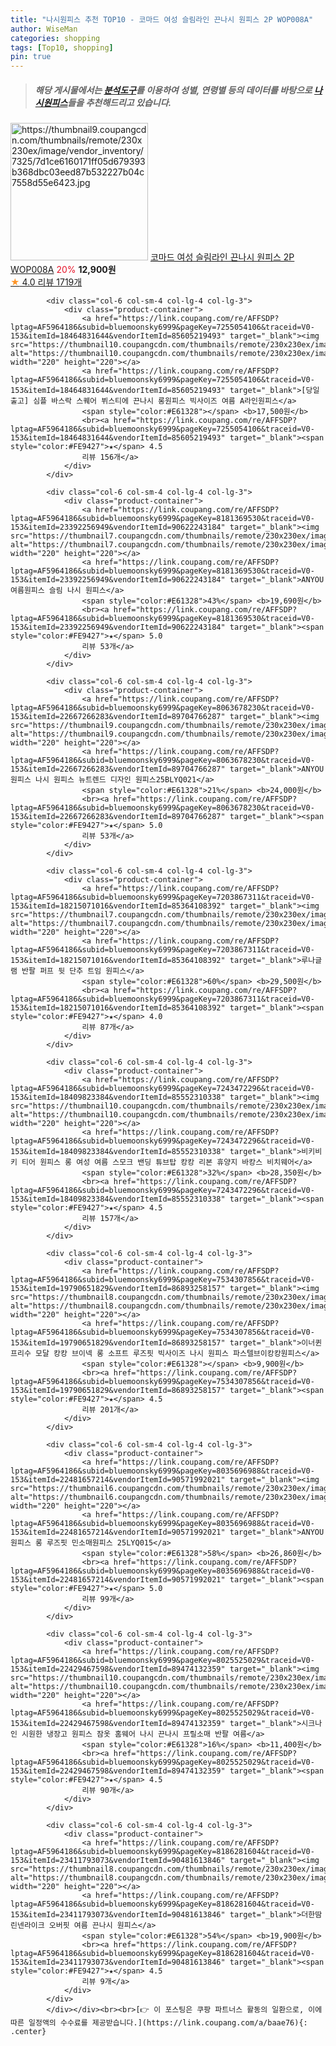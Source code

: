 ```yaml
---
title: "나시원피스 추천 TOP10 - 코마드 여성 슬림라인 끈나시 원피스 2P WOP008A"
author: WiseMan
categories: shopping
tags: [Top10, shopping]
pin: true
---
```


> ##### 해당 게시물에서는 [**분석도구**](https://itemscout.io/)를 이용하여 **성별**, **연령별** 등의 데이터를 바탕으로 [**나시원피스**](https://link.coupang.com/a/baae76)들을 추천해드리고 있습니다.
<div class="container"><div class="row">
            <div class="col-6 col-sm-4 col-lg-4 col-lg-3">
                <div class="product-container">
                    <a href="https://link.coupang.com/re/AFFSDP?lptag=AF5964186&subid=bluemoonsky6999&pageKey=7201134419&traceid=V0-153&itemId=18202869637&vendorItemId=85351270605" target="_blank"><img src="https://thumbnail9.coupangcdn.com/thumbnails/remote/230x230ex/image/vendor_inventory/7325/7d1ce6160171ff05d679393b368dbc03eed87b532227b04c7558d55e6423.jpg" alt="https://thumbnail9.coupangcdn.com/thumbnails/remote/230x230ex/image/vendor_inventory/7325/7d1ce6160171ff05d679393b368dbc03eed87b532227b04c7558d55e6423.jpg" width="220" height="220"></a>
                    <a href="https://link.coupang.com/re/AFFSDP?lptag=AF5964186&subid=bluemoonsky6999&pageKey=7201134419&traceid=V0-153&itemId=18202869637&vendorItemId=85351270605" target="_blank">코마드 여성 슬림라인 끈나시 원피스 2P WOP008A</a>
                    <span style="color:#E61328">20%</span> <b>12,900원</b>
                    <br><a href="https://link.coupang.com/re/AFFSDP?lptag=AF5964186&subid=bluemoonsky6999&pageKey=7201134419&traceid=V0-153&itemId=18202869637&vendorItemId=85351270605" target="_blank"><span style="color:#FE9427">★</span> 4.0
                    리뷰 1719개</a>
                </div>
            </div>
            
            <div class="col-6 col-sm-4 col-lg-4 col-lg-3">
                <div class="product-container">
                    <a href="https://link.coupang.com/re/AFFSDP?lptag=AF5964186&subid=bluemoonsky6999&pageKey=7255054106&traceid=V0-153&itemId=18464831644&vendorItemId=85605219493" target="_blank"><img src="https://thumbnail10.coupangcdn.com/thumbnails/remote/230x230ex/image/vendor_inventory/67e0/46ca08b08c499addea9f0886d73c60e062f886967e78a602702feecf8f82.png" alt="https://thumbnail10.coupangcdn.com/thumbnails/remote/230x230ex/image/vendor_inventory/67e0/46ca08b08c499addea9f0886d73c60e062f886967e78a602702feecf8f82.png" width="220" height="220"></a>
                    <a href="https://link.coupang.com/re/AFFSDP?lptag=AF5964186&subid=bluemoonsky6999&pageKey=7255054106&traceid=V0-153&itemId=18464831644&vendorItemId=85605219493" target="_blank">[당일출고] 심플 바스락 스퀘어 뷔스티에 끈나시 롱원피스 빅사이즈 여름 A라인원피스</a>
                    <span style="color:#E61328"></span> <b>17,500원</b>
                    <br><a href="https://link.coupang.com/re/AFFSDP?lptag=AF5964186&subid=bluemoonsky6999&pageKey=7255054106&traceid=V0-153&itemId=18464831644&vendorItemId=85605219493" target="_blank"><span style="color:#FE9427">★</span> 4.5
                    리뷰 156개</a>
                </div>
            </div>
            
            <div class="col-6 col-sm-4 col-lg-4 col-lg-3">
                <div class="product-container">
                    <a href="https://link.coupang.com/re/AFFSDP?lptag=AF5964186&subid=bluemoonsky6999&pageKey=8181369530&traceid=V0-153&itemId=23392256949&vendorItemId=90622243184" target="_blank"><img src="https://thumbnail7.coupangcdn.com/thumbnails/remote/230x230ex/image/vendor_inventory/5d21/a6ee54da01abf609c5ca9e6701aece22fba14f3caef925897940a5794269.jpg" alt="https://thumbnail7.coupangcdn.com/thumbnails/remote/230x230ex/image/vendor_inventory/5d21/a6ee54da01abf609c5ca9e6701aece22fba14f3caef925897940a5794269.jpg" width="220" height="220"></a>
                    <a href="https://link.coupang.com/re/AFFSDP?lptag=AF5964186&subid=bluemoonsky6999&pageKey=8181369530&traceid=V0-153&itemId=23392256949&vendorItemId=90622243184" target="_blank">ANYOU 여름원피스 슬림 나시 원피스</a>
                    <span style="color:#E61328">43%</span> <b>19,690원</b>
                    <br><a href="https://link.coupang.com/re/AFFSDP?lptag=AF5964186&subid=bluemoonsky6999&pageKey=8181369530&traceid=V0-153&itemId=23392256949&vendorItemId=90622243184" target="_blank"><span style="color:#FE9427">★</span> 5.0
                    리뷰 53개</a>
                </div>
            </div>
            
            <div class="col-6 col-sm-4 col-lg-4 col-lg-3">
                <div class="product-container">
                    <a href="https://link.coupang.com/re/AFFSDP?lptag=AF5964186&subid=bluemoonsky6999&pageKey=8063678230&traceid=V0-153&itemId=22667266283&vendorItemId=89704766287" target="_blank"><img src="https://thumbnail9.coupangcdn.com/thumbnails/remote/230x230ex/image/vendor_inventory/6beb/ce96378e2ccd5a71c3385924291a80d44176849bb39b93ea399bd3a5fbdc.jpg" alt="https://thumbnail9.coupangcdn.com/thumbnails/remote/230x230ex/image/vendor_inventory/6beb/ce96378e2ccd5a71c3385924291a80d44176849bb39b93ea399bd3a5fbdc.jpg" width="220" height="220"></a>
                    <a href="https://link.coupang.com/re/AFFSDP?lptag=AF5964186&subid=bluemoonsky6999&pageKey=8063678230&traceid=V0-153&itemId=22667266283&vendorItemId=89704766287" target="_blank">ANYOU원피스 나시 원피스 뉴트렌드 디자인 원피스25BLYQ021</a>
                    <span style="color:#E61328">21%</span> <b>24,000원</b>
                    <br><a href="https://link.coupang.com/re/AFFSDP?lptag=AF5964186&subid=bluemoonsky6999&pageKey=8063678230&traceid=V0-153&itemId=22667266283&vendorItemId=89704766287" target="_blank"><span style="color:#FE9427">★</span> 5.0
                    리뷰 53개</a>
                </div>
            </div>
            
            <div class="col-6 col-sm-4 col-lg-4 col-lg-3">
                <div class="product-container">
                    <a href="https://link.coupang.com/re/AFFSDP?lptag=AF5964186&subid=bluemoonsky6999&pageKey=7203867311&traceid=V0-153&itemId=18215071016&vendorItemId=85364108392" target="_blank"><img src="https://thumbnail7.coupangcdn.com/thumbnails/remote/230x230ex/image/vendor_inventory/7afe/bd04837d45a5cb5b708401c552865ec605616cda441556082ed61d485759.jpg" alt="https://thumbnail7.coupangcdn.com/thumbnails/remote/230x230ex/image/vendor_inventory/7afe/bd04837d45a5cb5b708401c552865ec605616cda441556082ed61d485759.jpg" width="220" height="220"></a>
                    <a href="https://link.coupang.com/re/AFFSDP?lptag=AF5964186&subid=bluemoonsky6999&pageKey=7203867311&traceid=V0-153&itemId=18215071016&vendorItemId=85364108392" target="_blank">루나글램 반팔 퍼프 뒷 단추 트임 원피스</a>
                    <span style="color:#E61328">60%</span> <b>29,500원</b>
                    <br><a href="https://link.coupang.com/re/AFFSDP?lptag=AF5964186&subid=bluemoonsky6999&pageKey=7203867311&traceid=V0-153&itemId=18215071016&vendorItemId=85364108392" target="_blank"><span style="color:#FE9427">★</span> 4.0
                    리뷰 87개</a>
                </div>
            </div>
            
            <div class="col-6 col-sm-4 col-lg-4 col-lg-3">
                <div class="product-container">
                    <a href="https://link.coupang.com/re/AFFSDP?lptag=AF5964186&subid=bluemoonsky6999&pageKey=7243472296&traceid=V0-153&itemId=18409823384&vendorItemId=85552310338" target="_blank"><img src="https://thumbnail10.coupangcdn.com/thumbnails/remote/230x230ex/image/vendor_inventory/3d1c/c78cb2a7c7eab5c2a183c6e5025796d7b023f6a1d8458d0fd423cd122d39.jpg" alt="https://thumbnail10.coupangcdn.com/thumbnails/remote/230x230ex/image/vendor_inventory/3d1c/c78cb2a7c7eab5c2a183c6e5025796d7b023f6a1d8458d0fd423cd122d39.jpg" width="220" height="220"></a>
                    <a href="https://link.coupang.com/re/AFFSDP?lptag=AF5964186&subid=bluemoonsky6999&pageKey=7243472296&traceid=V0-153&itemId=18409823384&vendorItemId=85552310338" target="_blank">비키비키 티어 원피스 롱 여성 여름 스모크 밴딩 튜브탑 캉캉 리본 휴양지 바캉스 비치웨어</a>
                    <span style="color:#E61328">32%</span> <b>28,350원</b>
                    <br><a href="https://link.coupang.com/re/AFFSDP?lptag=AF5964186&subid=bluemoonsky6999&pageKey=7243472296&traceid=V0-153&itemId=18409823384&vendorItemId=85552310338" target="_blank"><span style="color:#FE9427">★</span> 4.5
                    리뷰 157개</a>
                </div>
            </div>
            
            <div class="col-6 col-sm-4 col-lg-4 col-lg-3">
                <div class="product-container">
                    <a href="https://link.coupang.com/re/AFFSDP?lptag=AF5964186&subid=bluemoonsky6999&pageKey=7534307856&traceid=V0-153&itemId=19790651829&vendorItemId=86893258157" target="_blank"><img src="https://thumbnail8.coupangcdn.com/thumbnails/remote/230x230ex/image/vendor_inventory/501c/c86de4ed26efcf62f0dbcfd553bbe24f96e3fcbee6df9dfd16dd0f5399db.jpg" alt="https://thumbnail8.coupangcdn.com/thumbnails/remote/230x230ex/image/vendor_inventory/501c/c86de4ed26efcf62f0dbcfd553bbe24f96e3fcbee6df9dfd16dd0f5399db.jpg" width="220" height="220"></a>
                    <a href="https://link.coupang.com/re/AFFSDP?lptag=AF5964186&subid=bluemoonsky6999&pageKey=7534307856&traceid=V0-153&itemId=19790651829&vendorItemId=86893258157" target="_blank">이너퀸 프리수 모달 캉캉 브이넥 롱 소프트 루즈핏 빅사이즈 나시 원피스 파스텔브이캉캉원피스</a>
                    <span style="color:#E61328"></span> <b>9,900원</b>
                    <br><a href="https://link.coupang.com/re/AFFSDP?lptag=AF5964186&subid=bluemoonsky6999&pageKey=7534307856&traceid=V0-153&itemId=19790651829&vendorItemId=86893258157" target="_blank"><span style="color:#FE9427">★</span> 4.5
                    리뷰 201개</a>
                </div>
            </div>
            
            <div class="col-6 col-sm-4 col-lg-4 col-lg-3">
                <div class="product-container">
                    <a href="https://link.coupang.com/re/AFFSDP?lptag=AF5964186&subid=bluemoonsky6999&pageKey=8035696988&traceid=V0-153&itemId=22481657214&vendorItemId=90571992021" target="_blank"><img src="https://thumbnail6.coupangcdn.com/thumbnails/remote/230x230ex/image/vendor_inventory/bd02/66c5bb7269d55aa624549bc747edee95186845b19a3fa4e4b66232dc9e36.jpg" alt="https://thumbnail6.coupangcdn.com/thumbnails/remote/230x230ex/image/vendor_inventory/bd02/66c5bb7269d55aa624549bc747edee95186845b19a3fa4e4b66232dc9e36.jpg" width="220" height="220"></a>
                    <a href="https://link.coupang.com/re/AFFSDP?lptag=AF5964186&subid=bluemoonsky6999&pageKey=8035696988&traceid=V0-153&itemId=22481657214&vendorItemId=90571992021" target="_blank">ANYOU 원피스 롱 루즈핏 민소매원피스 25LYQ015</a>
                    <span style="color:#E61328">58%</span> <b>26,860원</b>
                    <br><a href="https://link.coupang.com/re/AFFSDP?lptag=AF5964186&subid=bluemoonsky6999&pageKey=8035696988&traceid=V0-153&itemId=22481657214&vendorItemId=90571992021" target="_blank"><span style="color:#FE9427">★</span> 5.0
                    리뷰 99개</a>
                </div>
            </div>
            
            <div class="col-6 col-sm-4 col-lg-4 col-lg-3">
                <div class="product-container">
                    <a href="https://link.coupang.com/re/AFFSDP?lptag=AF5964186&subid=bluemoonsky6999&pageKey=8025525029&traceid=V0-153&itemId=22429467598&vendorItemId=89474132359" target="_blank"><img src="https://thumbnail10.coupangcdn.com/thumbnails/remote/230x230ex/image/vendor_inventory/3fb5/7df83449077009a44171489bcc304495a27d5d56774ac71e71068c35dbbb.jpg" alt="https://thumbnail10.coupangcdn.com/thumbnails/remote/230x230ex/image/vendor_inventory/3fb5/7df83449077009a44171489bcc304495a27d5d56774ac71e71068c35dbbb.jpg" width="220" height="220"></a>
                    <a href="https://link.coupang.com/re/AFFSDP?lptag=AF5964186&subid=bluemoonsky6999&pageKey=8025525029&traceid=V0-153&itemId=22429467598&vendorItemId=89474132359" target="_blank">시크나인 시원한 냉장고 원피스 잠옷 홈웨어 나시 끈나시 프릴소매 반팔 여름</a>
                    <span style="color:#E61328">16%</span> <b>11,400원</b>
                    <br><a href="https://link.coupang.com/re/AFFSDP?lptag=AF5964186&subid=bluemoonsky6999&pageKey=8025525029&traceid=V0-153&itemId=22429467598&vendorItemId=89474132359" target="_blank"><span style="color:#FE9427">★</span> 4.5
                    리뷰 90개</a>
                </div>
            </div>
            
            <div class="col-6 col-sm-4 col-lg-4 col-lg-3">
                <div class="product-container">
                    <a href="https://link.coupang.com/re/AFFSDP?lptag=AF5964186&subid=bluemoonsky6999&pageKey=8186281604&traceid=V0-153&itemId=23411793073&vendorItemId=90481613846" target="_blank"><img src="https://thumbnail8.coupangcdn.com/thumbnails/remote/230x230ex/image/vendor_inventory/a297/07d7afa776f50a771e0cbb1dc384365fe2e71474ca4a85b977c783430c24.png" alt="https://thumbnail8.coupangcdn.com/thumbnails/remote/230x230ex/image/vendor_inventory/a297/07d7afa776f50a771e0cbb1dc384365fe2e71474ca4a85b977c783430c24.png" width="220" height="220"></a>
                    <a href="https://link.coupang.com/re/AFFSDP?lptag=AF5964186&subid=bluemoonsky6999&pageKey=8186281604&traceid=V0-153&itemId=23411793073&vendorItemId=90481613846" target="_blank">더한땀 린넨라이크 오버핏 여름 끈나시 원피스</a>
                    <span style="color:#E61328">54%</span> <b>19,900원</b>
                    <br><a href="https://link.coupang.com/re/AFFSDP?lptag=AF5964186&subid=bluemoonsky6999&pageKey=8186281604&traceid=V0-153&itemId=23411793073&vendorItemId=90481613846" target="_blank"><span style="color:#FE9427">★</span> 4.5
                    리뷰 9개</a>
                </div>
            </div>
            </div></div><br><br>[👉 이 포스팅은 쿠팡 파트너스 활동의 일환으로, 이에 따른 일정액의 수수료를 제공받습니다.](https://link.coupang.com/a/baae76){: .center}